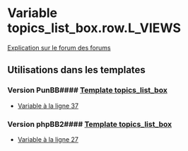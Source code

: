 # Variable topics_list_box.row.L_VIEWS
[Explication sur le forum des forums](http://forum.forumactif.com/t294113-listing-des-variables#topics_list_box.row.L_VIEWS)
## Utilisations dans les templates
### Version PunBB#### [Template topics_list_box](punbb/topics_list_box.md)
* [Variable à la ligne 37](../punbb/topics_list_box.tpl#L37)
### Version phpBB2#### [Template topics_list_box](subsilver/topics_list_box.md)
* [Variable à la ligne 27](../subsilver/topics_list_box.tpl#L27)